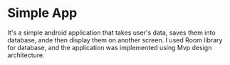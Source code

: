 # Simple App
It's a simple android application that takes user's data, saves them into database,
ande then display them on another screen.
I used Room library for database, and the application was implemented using Mvp design architecture. 
